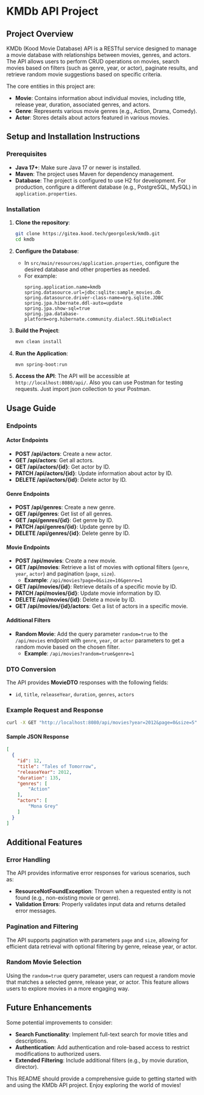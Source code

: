 
# KMDb API Project

## Project Overview

KMDb (Kood Movie Database) API is a RESTful service designed to manage a movie database with relationships between movies, genres, and actors. The API allows users to perform CRUD operations on movies, search movies based on filters (such as genre, year, or actor), paginate results, and retrieve random movie suggestions based on specific criteria.

The core entities in this project are:
- **Movie**: Contains information about individual movies, including title, release year, duration, associated genres, and actors.
- **Genre**: Represents various movie genres (e.g., Action, Drama, Comedy).
- **Actor**: Stores details about actors featured in various movies.

## Setup and Installation Instructions

### Prerequisites

- **Java 17+**: Make sure Java 17 or newer is installed.
- **Maven**: The project uses Maven for dependency management.
- **Database**: The project is configured to use H2 for development. For production, configure a different database (e.g., PostgreSQL, MySQL) in `application.properties`.

### Installation

1. **Clone the repository**:
   ```bash
   git clone https://gitea.kood.tech/georgolesk/kmdb.git
   cd kmdb
   ```

2. **Configure the Database**:
   - In `src/main/resources/application.properties`, configure the desired database and other properties as needed.
   - For example:
     ```properties
     spring.application.name=kmdb
     spring.datasource.url=jdbc:sqlite:sample_movies.db
     spring.datasource.driver-class-name=org.sqlite.JDBC
     spring.jpa.hibernate.ddl-auto=update
     spring.jpa.show-sql=true
     spring.jpa.database-platform=org.hibernate.community.dialect.SQLiteDialect
     ```

3. **Build the Project**:
   ```bash
   mvn clean install
   ```

4. **Run the Application**:
   ```bash
   mvn spring-boot:run
   ```

5. **Access the API**:
   The API will be accessible at `http://localhost:8080/api/`.
   Also you can use Postman for testing requests. Just import json collection to your Postman.



## Usage Guide

### Endpoints

#### Actor Endpoints

- **POST /api/actors**: Create a new actor.
- **GET /api/actors**: Get all actors.
- **GET /api/actors/{id}**: Get actor by ID.
- **PATCH /api/actors/{id}**: Update information about actor by ID.
- **DELETE /api/actors/{id}**: Delete actor by ID.

#### Genre Endpoints

- **POST /api/genres**: Create a new genre.
- **GET /api/genres**: Get list of all genres.
- **GET /api/genres/{id}**: Get genre by ID.
- **PATCH /api/genres/{id}**: Update genre by ID.
- **DELETE /api/genres/{id}**: Delete genre by ID.

#### Movie Endpoints

- **POST /api/movies**: Create a new movie.
- **GET /api/movies**: Retrieve a list of movies with optional filters (`genre`, `year`, `actor`) and pagination (`page`, `size`).
  - **Example**: `/api/movies?page=0&size=10&genre=1`
- **GET /api/movies/{id}**: Retrieve details of a specific movie by ID.
- **PATCH /api/movies/{id}**: Update movie information by ID.
- **DELETE /api/movies/{id}**: Delete a movie by ID.
- **GET /api/movies/{id}/actors**: Get a list of actors in a specific movie.

#### Additional Filters

- **Random Movie**: Add the query parameter `random=true` to the `/api/movies` endpoint with `genre`, `year`, or `actor` parameters to get a random movie based on the chosen filter.
  - **Example**: `/api/movies?random=true&genre=1`

### DTO Conversion

The API provides **MovieDTO** responses with the following fields:
- `id`, `title`, `releaseYear`, `duration`, `genres`, `actors`

### Example Request and Response

```bash
curl -X GET "http://localhost:8080/api/movies?year=2012&page=0&size=5"
```

#### Sample JSON Response
```json
[
  {
    "id": 12,
    "title": "Tales of Tomorrow",
    "releaseYear": 2012,
    "duration": 135,
    "genres": [
        "Action"
    ],
    "actors": [
        "Mona Grey"
    ]
  }
]
```

## Additional Features

### Error Handling
The API provides informative error responses for various scenarios, such as:
- **ResourceNotFoundException**: Thrown when a requested entity is not found (e.g., non-existing movie or genre).
- **Validation Errors**: Properly validates input data and returns detailed error messages.

### Pagination and Filtering
The API supports pagination with parameters `page` and `size`, allowing for efficient data retrieval with optional filtering by genre, release year, or actor.

### Random Movie Selection
Using the `random=true` query parameter, users can request a random movie that matches a selected genre, release year, or actor. This feature allows users to explore movies in a more engaging way.

## Future Enhancements

Some potential improvements to consider:
- **Search Functionality**: Implement full-text search for movie titles and descriptions.
- **Authentication**: Add authentication and role-based access to restrict modifications to authorized users.
- **Extended Filtering**: Include additional filters (e.g., by movie duration, director).
  
This README should provide a comprehensive guide to getting started with and using the KMDb API project. Enjoy exploring the world of movies!
